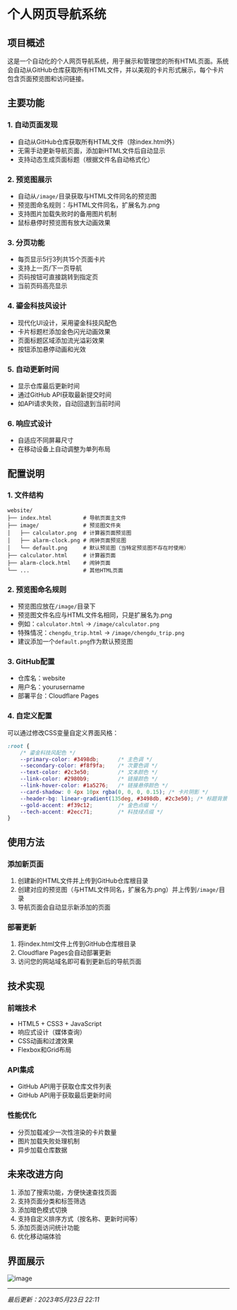 # 个人网页导航系统

## 项目概述

这是一个自动化的个人网页导航系统，用于展示和管理您的所有HTML页面。系统会自动从GitHub仓库获取所有HTML文件，并以美观的卡片形式展示，每个卡片包含页面预览图和访问链接。

## 主要功能

### 1. 自动页面发现
- 自动从GitHub仓库获取所有HTML文件（除index.html外）
- 无需手动更新导航页面，添加新HTML文件后自动显示
- 支持动态生成页面标题（根据文件名自动格式化）

### 2. 预览图展示
- 自动从`/image/`目录获取与HTML文件同名的预览图
- 预览图命名规则：与HTML文件同名，扩展名为.png
- 支持图片加载失败时的备用图片机制
- 鼠标悬停时预览图有放大动画效果

### 3. 分页功能
- 每页显示5行3列共15个页面卡片
- 支持上一页/下一页导航
- 页码按钮可直接跳转到指定页
- 当前页码高亮显示

### 4. 鎏金科技风设计
- 现代化UI设计，采用鎏金科技风配色
- 卡片标题栏添加金色闪光动画效果
- 页面标题区域添加流光溢彩效果
- 按钮添加悬停动画和光效

### 5. 自动更新时间
- 显示仓库最后更新时间
- 通过GitHub API获取最新提交时间
- 如API请求失败，自动回退到当前时间

### 6. 响应式设计
- 自适应不同屏幕尺寸
- 在移动设备上自动调整为单列布局

## 配置说明

### 1. 文件结构
```
website/
├── index.html          # 导航页面主文件
├── image/              # 预览图文件夹
│   ├── calculator.png  # 计算器页面预览图
│   ├── alarm-clock.png # 闹钟页面预览图
│   └── default.png     # 默认预览图（当特定预览图不存在时使用）
├── calculator.html     # 计算器页面
├── alarm-clock.html    # 闹钟页面
└── ...                 # 其他HTML页面
```

### 2. 预览图命名规则
- 预览图应放在`/image/`目录下
- 预览图文件名应与HTML文件名相同，只是扩展名为.png
- 例如：`calculator.html` → `/image/calculator.png`
- 特殊情况：`chengdu_trip.html` → `/image/chengdu_trip.png`
- 建议添加一个`default.png`作为默认预览图

### 3. GitHub配置
- 仓库名：website
- 用户名：yourusername
- 部署平台：Cloudflare Pages

### 4. 自定义配置
可以通过修改CSS变量自定义界面风格：
```css
:root {
    /* 鎏金科技风配色 */
    --primary-color: #3498db;      /* 主色调 */
    --secondary-color: #f8f9fa;    /* 次要色调 */
    --text-color: #2c3e50;         /* 文本颜色 */
    --link-color: #2980b9;         /* 链接颜色 */
    --link-hover-color: #1a5276;   /* 链接悬停颜色 */
    --card-shadow: 0 4px 10px rgba(0, 0, 0, 0.15); /* 卡片阴影 */
    --header-bg: linear-gradient(135deg, #3498db, #2c3e50); /* 标题背景 */
    --gold-accent: #f39c12;        /* 金色点缀 */
    --tech-accent: #2ecc71;        /* 科技绿点缀 */
}
```

## 使用方法

### 添加新页面
1. 创建新的HTML文件并上传到GitHub仓库根目录
2. 创建对应的预览图（与HTML文件同名，扩展名为.png）并上传到`/image/`目录
3. 导航页面会自动显示新添加的页面

### 部署更新
1. 将index.html文件上传到GitHub仓库根目录
2. Cloudflare Pages会自动部署更新
3. 访问您的网站域名即可看到更新后的导航页面

## 技术实现

### 前端技术
- HTML5 + CSS3 + JavaScript
- 响应式设计（媒体查询）
- CSS动画和过渡效果
- Flexbox和Grid布局

### API集成
- GitHub API用于获取仓库文件列表
- GitHub API用于获取最后更新时间

### 性能优化
- 分页加载减少一次性渲染的卡片数量
- 图片加载失败处理机制
- 异步加载仓库数据

## 未来改进方向

1. 添加了搜索功能，方便快速查找页面
2. 支持页面分类和标签筛选
3. 添加暗色模式切换
4. 支持自定义排序方式（按名称、更新时间等）
5. 添加页面访问统计功能
6. 优化移动端体验

## 界面展示

![image](https://github.com/user-attachments/assets/37131360-a2b6-4050-8fe5-e9a3d91c81cc)




---

*最后更新：2023年5月23日 22:11*
